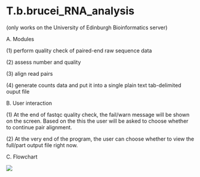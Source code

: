 # T.b.brucei_RNA_analysis
(only works on the University of Edinburgh Bioinformatics server)

A.  Modules

(1) perform quality check of paired-end raw sequence data

(2) assess number and quality

(3) align read pairs

(4) generate counts data and put it into a single plain text tab-delimited ouput file


B.	User interaction

(1)	At the end of fastqc quality check, the fail/warn message will be shown on the screen. Based on the this the user will be asked to choose whether to continue pair alignment.

(2)	At the very end of the program, the user can choose whether to view the full/part output file right now.

C.  Flowchart

![](https://user-images.githubusercontent.com/46657555/74935908-0aabce00-53e1-11ea-96ee-7aa230ac5a44.png)
